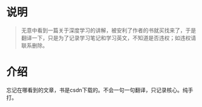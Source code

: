 # 说明
> 无意中看到一篇关于深度学习的讲解，被安利了作者的书就买找来了，于是翻译一下，只是为了记录学习笔记和学习英文，不知道是否违权；如违权请联系删除。
# 介绍
忘记在哪看到的文章，书是csdn下载的。不会一句一句翻译，只记录核心。纯手打。